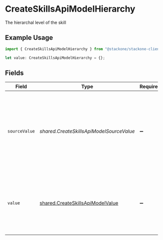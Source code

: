 # CreateSkillsApiModelHierarchy

The hierarchal level of the skill

## Example Usage

```typescript
import { CreateSkillsApiModelHierarchy } from "@stackone/stackone-client-ts/sdk/models/shared";

let value: CreateSkillsApiModelHierarchy = {};
```

## Fields

| Field                                                                                                                                                                                                     | Type                                                                                                                                                                                                      | Required                                                                                                                                                                                                  | Description                                                                                                                                                                                               |
| --------------------------------------------------------------------------------------------------------------------------------------------------------------------------------------------------------- | --------------------------------------------------------------------------------------------------------------------------------------------------------------------------------------------------------- | --------------------------------------------------------------------------------------------------------------------------------------------------------------------------------------------------------- | --------------------------------------------------------------------------------------------------------------------------------------------------------------------------------------------------------- |
| `sourceValue`                                                                                                                                                                                             | *shared.CreateSkillsApiModelSourceValue*                                                                                                                                                                  | :heavy_minus_sign:                                                                                                                                                                                        | For read operations: the original skill level from the provider. For write operations: fallback value used when value is omitted or "unmapped_value". You must ensure this matches the provider's format. |
| `value`                                                                                                                                                                                                   | [shared.CreateSkillsApiModelValue](../../../sdk/models/shared/createskillsapimodelvalue.md)                                                                                                               | :heavy_minus_sign:                                                                                                                                                                                        | The unified skill level. For write operations: provide one of the listed enum values, or omit/set to "unmapped_value" to use source_value instead.                                                        |